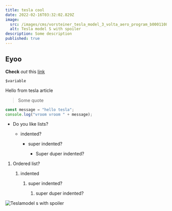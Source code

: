 ```yaml
---
title: tesla cool
date: 2022-02-16T03:32:02.829Z
image:
  src: /images/cms/vorsteiner_tesla_model_3_volta_aero_program_b0001108-platemod.jpg
  alt: Tesla model S with spoiler
description: Some description
published: true
---
```

## Eyoo

**Check** *out* this [link](https://tesla.com)

`$variable`

Hello from tesla article

> Some quote

```javascript
const message = "hello tesla";
console.log("vroom vroom " + message);
```

* Do you like lists?

  * indented?

    * super indented?

      * Super duper indented?

1. Ordered list?

   1. indented

      1. super indented?

         1. super duper indented?

![Teslamodel s with spoiler](/images/cms/vorsteiner_tesla_model_3_volta_aero_program_b0001108-platemod.jpg "Tesla model S")